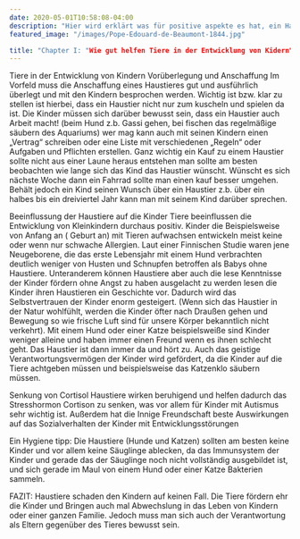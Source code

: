 ```yaml
---
date: 2020-05-01T10:58:08-04:00
description: "Hier wird erklärt was für positive aspekte es hat, ein Haustier zu besitzen. Welche Vorteile hat das Kind vom eigenen Haustier"
featured_image: "/images/Pope-Edouard-de-Beaumont-1844.jpg"

title: "Chapter I: "Wie gut helfen Tiere in der Entwicklung von Kidern"
---
```


Tiere in der Entwicklung von Kindern 
Vorüberlegung und Anschaffung 
Im Vorfeld muss die Anschaffung eines Haustieres gut und ausführlich überlegt und mit den Kindern besprochen werden.
Wichtig ist bzw. klar zu stellen ist hierbei, dass ein Haustier nicht nur zum kuscheln und spielen da ist. Die Kinder müssen sich darüber bewusst sein, dass ein Haustier auch Arbeit macht! (beim Hund z.b. Gassi gehen, bei fischen das regelmäßige säubern des Aquariums) wer mag kann auch mit seinen Kindern einen „Vertrag“ schreiben oder eine Liste mit verschiedenen „Regeln“ oder Aufgaben und Pflichten erstellen. 
Ganz wichtig ein Kauf zu einem Haustier sollte nicht aus einer Laune heraus entstehen man sollte am besten beobachten wie lange sich das Kind das Haustier wünscht. Wünscht es sich nächste Woche dann ein Fahrrad sollte man einen kauf besser umgehen. Behält jedoch ein Kind seinen Wunsch über ein Haustier z.b. über ein halbes bis ein dreiviertel Jahr kann man mit seinem Kind darüber sprechen.

Beeinflussung der Haustiere auf die Kinder 
Tiere beeinflussen die Entwicklung von Kleinkindern durchaus positiv. Kinder die Beispielsweise von Anfang an ( Geburt an) mit Tieren aufwachsen entwickeln meist keine oder wenn nur schwache Allergien. Laut einer Finnischen Studie waren jene Neugeborene, die das erste Lebensjahr mit einem Hund verbrachten deutlich weniger von Husten und Schnupfen betroffen als Babys ohne Haustiere. Unteranderem können Haustiere aber auch die lese Kenntnisse der Kinder fördern ohne Angst zu haben ausgelacht zu werden lesen die Kinder ihren Haustieren ein Geschichte vor. Dadurch wird das Selbstvertrauen der Kinder enorm gesteigert. (Wenn sich das Haustier in der Natur wohlfühlt, werden die Kinder öfter nach Draußen gehen und Bewegung so wie frische Luft sind für unsere Körper bekanntlich nicht verkehrt). Mit einem Hund oder einer Katze beispielsweiße sind Kinder weniger alleine und haben immer einen Freund wenn es ihnen schlecht geht. Das Haustier ist dann immer da und hört zu. Auch das geistige Verantwortungsvermögen der Kinder wird gefördert, da die Kinder auf die Tiere achtgeben müssen und beispielsweise das Katzenklo säubern müssen.

Senkung von Cortisol 
Haustiere wirken beruhigend und helfen dadurch das Stresshormon Cortison zu senken, was vor allem für Kinder mit Autismus sehr wichtig ist. Außerdem hat die Innige Freundschaft beste Auswirkungen auf das Sozialverhalten der Kinder mit Entwicklungsstörungen 

Ein Hygiene tipp: Die Haustiere (Hunde und Katzen) sollten am besten keine Kinder und vor allem keine Säuglinge ablecken, da das Immunsystem der Kinder und gerade das der Säuglinge noch nicht vollständig ausgebildet ist, und sich gerade im Maul von einem Hund oder einer Katze Bakterien sammeln.

FAZIT:
Haustiere schaden den Kindern auf keinen Fall. Die Tiere fördern ehr die Kinder und Bringen auch mal Abwechslung in das Leben von Kindern oder einer ganzen Familie. Jedoch muss man sich auch der Verantwortung als Eltern gegenüber des Tieres bewusst sein.
 
